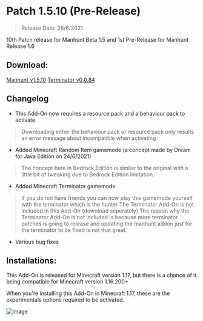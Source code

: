 # Patch 1.5.10 (Pre-Release)
> Release Date: 26/6/2021

10th Patch release for Manhunt Beta 1.5 and 1st Pre-Release for Manhunt Release 1.6

## Download:
[Manhunt v1.5.10](https://cdn.discordapp.com/attachments/734424410668138576/858238377434152990/manhunt-pr-1-beta-1.5.10.mcaddon)
[Terminator v0.0.84](https://cdn.discordapp.com/attachments/734424410668138576/858238393108004864/terminator-v0.0.84.mcaddon)

## Changelog
- This Add-On now requires a resource pack and a behaviour pack to activate
> Downloading either the behaviour pack or resource pack only results an error message about incompatible when activating
- Added Minecraft Random Item gamemode (a concept made by Dream for Java Edition on 24/6/2021)
> The concept here in Bedrock Edition is simliar to the original with a little bit of tweaking due to Bedrock Edition limitation.
- Added Minecraft Terminator gamemode
> If you do not have friends you can now play this gamemode yourself with the terminator which is the hunter
> The Terminator Add-On is not included in this Add-On (download seperately)
> The reason why the Terminator Add-On is not included is because more terminator patches is going to release and updating the manhunt addon just for the terminator to be fixed is not that great.
- Various bug fixes

## Installations:
This Add-On is released for Minecraft version 1.17, but there is a chance of it being compatible for Minecraft version 1.16.200+

When you're installing this Add-On in Minecraft 1.17, these are the experimentals options required to be activated.

![image](https://media.discordapp.net/attachments/734424410668138576/853014216579350538/unknown.png)